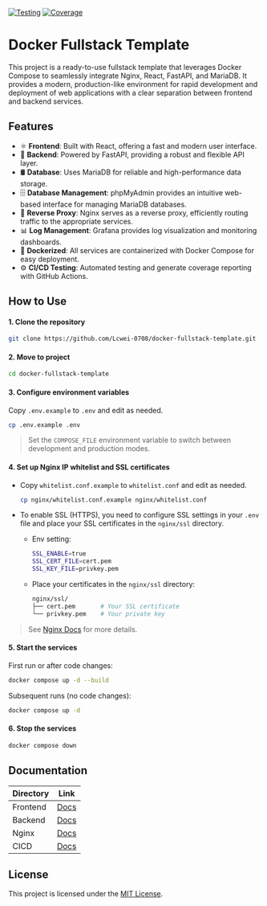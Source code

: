 [![Testing](https://github.com/Lcwei-0708/docker-fullstack-template/actions/workflows/test-backend.yml/badge.svg)](https://github.com/Lcwei-0708/docker-fullstack-template/actions/workflows/test-backend.yml)
[![Coverage](https://img.shields.io/endpoint?url=https://lcwei-0708.github.io/docker-fullstack-template/coverage.json)](https://lcwei-0708.github.io/docker-fullstack-template/)


# Docker Fullstack Template

This project is a ready-to-use fullstack template that leverages Docker Compose to seamlessly integrate Nginx, React, FastAPI, and MariaDB. It provides a modern, production-like environment for rapid development and deployment of web applications with a clear separation between frontend and backend services.


## Features

- ⚛️ **Frontend**: Built with React, offering a fast and modern user interface.
- 🚀 **Backend**: Powered by FastAPI, providing a robust and flexible API layer.
- 🛢️ **Database**: Uses MariaDB for reliable and high-performance data storage.
- 🗄️ **Database Management**: phpMyAdmin provides an intuitive web-based interface for managing MariaDB databases.
- 🔀 **Reverse Proxy**: Nginx serves as a reverse proxy, efficiently routing traffic to the appropriate services.
- 📊 **Log Management**: Grafana provides log visualization and monitoring dashboards.
- 🐳 **Dockerized**: All services are containerized with Docker Compose for easy deployment.
- ⚙️ **CI/CD Testing**: Automated testing and generate coverage reporting with GitHub Actions.


## How to Use

#### 1. **Clone the repository**

   ```bash
   git clone https://github.com/Lcwei-0708/docker-fullstack-template.git
   ```

#### 2. **Move to project**

   ```bash
   cd docker-fullstack-template
   ```

#### 3. **Configure environment variables**

   Copy `.env.example` to `.env` and edit as needed.

   ```bash
   cp .env.example .env
   ```

   > Set the `COMPOSE_FILE` environment variable to switch between development and production modes.

#### 4. **Set up Nginx IP whitelist and SSL certificates**

   - Copy `whitelist.conf.example` to `whitelist.conf` and edit as needed.

      ```bash
      cp nginx/whitelist.conf.example nginx/whitelist.conf
      ```
  
   - To enable SSL (HTTPS), you need to configure SSL settings in your `.env` file and place your SSL certificates in the `nginx/ssl` directory.
      - Env setting: 
         ```bash
         SSL_ENABLE=true
         SSL_CERT_FILE=cert.pem
         SSL_KEY_FILE=privkey.pem
         ```

      - Place your certificates in the `nginx/ssl` directory:
         ```bash
         nginx/ssl/
         ├── cert.pem       # Your SSL certificate
         └── privkey.pem    # Your private key
         ```
   
   > See [Nginx Docs](./nginx/README.md) for more details.

#### 5. **Start the services**

   First run or after code changes:

   ```bash
   docker compose up -d --build
   ```

   Subsequent runs (no code changes):

   ```bash
   docker compose up -d
   ```

#### 6. **Stop the services**

   ```bash
   docker compose down
   ```

## Documentation

| Directory    | Link                                      |
|--------------|-------------------------------------------|
| Frontend     | [Docs](./frontend/README.md)              |
| Backend      | [Docs](./backend/README.md)               |
| Nginx        | [Docs](./nginx/README.md)                 |
| CICD         | [Docs](./.github/workflows/README.md)     |


## License

This project is licensed under the [MIT License](./LICENSE).